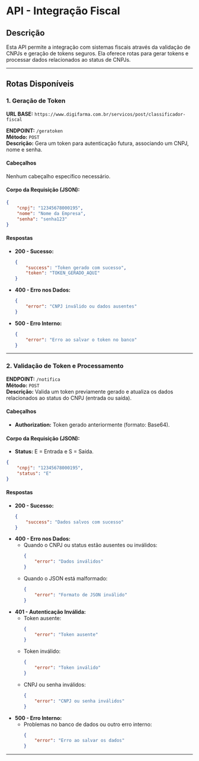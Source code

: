 
# API - Integração Fiscal

## Descrição
Esta API permite a integração com sistemas fiscais através da validação de CNPJs e geração de tokens seguros. Ela oferece rotas para gerar tokens e processar dados relacionados ao status de CNPJs.

---

## Rotas Disponíveis

### **1. Geração de Token**
**URL BASE:** `https://www.digifarma.com.br/servicos/post/classificador-fiscal`

**ENDPOINT:** `/geratoken`  
**Método:** `POST`  
**Descrição:** Gera um token para autenticação futura, associando um CNPJ, nome e senha.

#### **Cabeçalhos**
Nenhum cabeçalho específico necessário.

#### **Corpo da Requisição (JSON):**
```json
{
    "cnpj": "12345678000195",
    "nome": "Nome da Empresa",
    "senha": "senha123"
}
```

#### **Respostas**
- **200 - Sucesso:**
  ```json
  {
      "success": "Token gerado com sucesso",
      "token": "TOKEN_GERADO_AQUI"
  }
  ```
- **400 - Erro nos Dados:**
  ```json
  {
      "error": "CNPJ inválido ou dados ausentes"
  }
  ```
- **500 - Erro Interno:**
  ```json
  {
      "error": "Erro ao salvar o token no banco"
  }
  ```

---

### **2. Validação de Token e Processamento**
**ENDPOINT:** `/notifica`  
**Método:** `POST`  
**Descrição:** Valida um token previamente gerado e atualiza os dados relacionados ao status do CNPJ (entrada ou saída).

#### **Cabeçalhos**
- **Authorization:** Token gerado anteriormente (formato: Base64).

#### **Corpo da Requisição (JSON):**
- **Status:** E = Entrada e S = Saída.
```json
{
    "cnpj": "12345678000195",
    "status": "E" 
}
```

#### **Respostas**
- **200 - Sucesso:**
  ```json
  {
      "success": "Dados salvos com sucesso"
  }
  ```
- **400 - Erro nos Dados:**
  - Quando o CNPJ ou status estão ausentes ou inválidos:
    ```json
    {
        "error": "Dados inválidos"
    }
    ```
  - Quando o JSON está malformado:
    ```json
    {
        "error": "Formato de JSON inválido"
    }
    ```
- **401 - Autenticação Inválida:**
  - Token ausente:
    ```json
    {
        "error": "Token ausente"
    }
    ```
  - Token inválido:
    ```json
    {
        "error": "Token inválido"
    }
    ```
  - CNPJ ou senha inválidos:
    ```json
    {
        "error": "CNPJ ou senha inválidos"
    }
    ```
- **500 - Erro Interno:**
  - Problemas no banco de dados ou outro erro interno:
    ```json
    {
        "error": "Erro ao salvar os dados"
    }
    ```
---